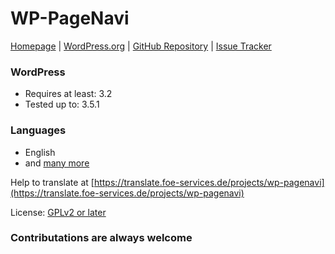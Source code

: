 # WP-PageNavi

[Homepage](http://scribu.net/wordpress/wp-pagenavi) |
[WordPress.org](http://wordpress.org/extend/plugins/wp-pagenavi/) | 
[GitHub Repository](https://github.com/scribu/wp-pagenavi) | 
[Issue Tracker](http://wordpress.org/support/plugin/wp-pagenavi)

### WordPress
* Requires at least: 3.2
* Tested up to: 3.5.1

### Languages
* English
* and [many more](https://github.com/scribu/wp-pagenavi/tree/master/lang)

Help to translate at [https://translate.foe-services.de/projects/wp-pagenavi](https://translate.foe-services.de/projects/wp-pagenavi)

License: [GPLv2 or later](http://www.gnu.org/licenses/gpl-2.0.html)

### Contributations are always welcome